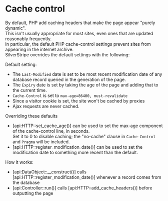 # Cache control

By default, PHP add caching headers that make the page appear "purely dynamic".  
This isn't usually appropriate for most sites, even ones that are updated reasonably frequently.  
In particular, the default PHP cache-control settings prevent sites from appearing in the internet archive.  
SilverStripe overrides the default settings with the following:

Default setting:

  * The `Last-Modified` date is set to be most recent modification date of any database record queried in the generation of the page.
  * The `Expiry` date is set by taking the age of the page and adding that to the current time.
  * `Cache-Control` is set to `max-age=86400, must-revalidate`
  * Since a visitor cookie is set, the site won't be cached by proxies
  * Ajax requests are never cached.

Overriding these defaults

  * [api:HTTP::set_cache_age()] can be used to set the max-age component of the cache-control line, in seconds.  
Set it to 0 to disable caching; the "no-cache" clause in `Cache-Control` and `Pragma` will be included.
  * [api:HTTP::register_modification_date()] can be used to set the modification date to something more recent than the default.

How it works:

  * [api:DataObject::__construct()] calls [api:HTTP::register_modification_date()] whenever a record comes from the database
  * [api:Controller::run()] calls [api:HTTP::add_cache_headers()] before outputting the page
